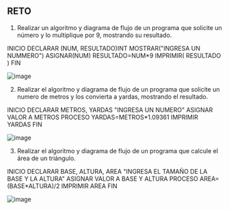 ## RETO
1. Realizar un algoritmo y diagrama de flujo de un programa que solicite un número y lo multiplique por 9, mostrando su resultado.

INICIO
DECLARAR (NUM, RESULTADO)INT
MOSTRAR("INGRESA UN NUMMERO")
ASIGNAR(NUM)
RESULTADO=NUM*9
IMPRIMIR( RESULTADO )
FIN

![image](https://user-images.githubusercontent.com/101481181/159141634-f89243c1-11df-41ba-b87e-62747b697341.png)



2. Realizar el algoritmo y diagrama de flujo de un programa que solicite un numero de metros y los convierta a yardas, mostrando el resultado.

INICIO
DECLARAR METROS, YARDAS
"INGRESA UN NUMERO"
ASIGNAR VALOR A METROS
PROCESO YARDAS=METROS*1.09361
IMPRIMIR YARDAS
FIN

![image](https://user-images.githubusercontent.com/101481181/159141639-718372e3-f42c-4511-bab0-683e6b35b1e8.png)


3. Realizar el algoritmo y diagrama de flujo de un programa que calcule el área de un triángulo.

INICIO
DECLARAR BASE, ALTURA, AREA
"INGRESA EL TAMAÑO DE LA BASE Y LA ALTURA"
ASIGNAR VALOR A BASE Y ALTURA
PROCESO AREA= (BASE*ALTURA)/2
IMPRIMIR AREA
FIN

![image](https://user-images.githubusercontent.com/101481181/159141651-78cec35b-6b01-410e-b1cf-8f7fce72995a.png)

